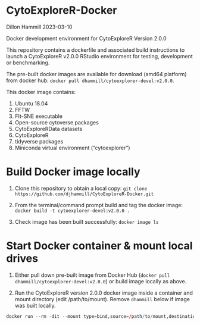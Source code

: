 CytoExploreR-Docker
================
Dillon Hammill
2023-03-10

Docker development environment for CytoExploreR Version 2.0.0

This repository contains a dockerfile and associated build instructions
to launch a CytoExploreR v2.0.0 RStudio environment for testing,
development or benchmarking.

The pre-built docker images are available for download (amd64 platform)
from docker hub: `docker pull dhammill/cytoexplorer-devel:v2.0.0`.

This docker image contains:

1.  Ubuntu 18.04
2.  FFTW
3.  FIt-SNE executable
4.  Open-source cytoverse packages
5.  CytoExploreRData datasets
6.  CytoExploreR
7.  tidyverse packages
8.  Miniconda virtual environment (“cytoexplorer”)

# Build Docker image locally

1.  Clone this repository to obtain a local copy:
    `git clone https://github.com/djhammill/CytoExploreR-Docker.git`

2.  From the terminal/command prompt build and tag the docker image:
    `docker build -t cytoexplorer-devel:v2.0.0 .`

3.  Check image has been built successfully: `docker image ls`

# Start Docker container & mount local drives

1.  Either pull down pre-built image from Docker Hub
    (`docker pull dhammill/cytoexplorer-devel:v2.0.0`) or build image
    locally as above.

2.  Run the CytoExploreR version 2.0.0 docker image inside a container
    and mount directory (edit /path/to/mount). Remove `dhammill` below
    if image was built locally.

``` r
docker run --rm -dit --mount type=bind,source=/path/to/mount,destination=/home/rstudio/project -p 8787:8787 -e PASSWORD=cytoexplorer dhammill/cytoexplorer-devel:v2.0.0
```
